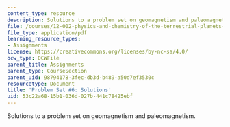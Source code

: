 ```yaml
---
content_type: resource
description: Solutions to a problem set on geomagnetism and paleomagnetism.
file: /courses/12-002-physics-and-chemistry-of-the-terrestrial-planets-fall-2008/53c22a6815b1036d027b441c78425ebf_MIT12_002f08_ps06_solutions.pdf
file_type: application/pdf
learning_resource_types:
- Assignments
license: https://creativecommons.org/licenses/by-nc-sa/4.0/
ocw_type: OCWFile
parent_title: Assignments
parent_type: CourseSection
parent_uid: 98794178-3fec-db3d-b489-a50d7ef3530c
resourcetype: Document
title: 'Problem Set #6: Solutions'
uid: 53c22a68-15b1-036d-027b-441c78425ebf
---
```

Solutions to a problem set on geomagnetism and paleomagnetism.